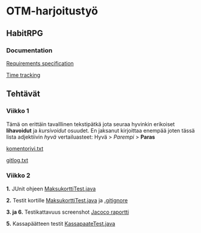 # OTM-harjoitustyö

## HabitRPG

### Documentation

[Requirements specification](https://github.com/stadibo/otm-harjoitustyo/blob/master/habitRPG/documentation/requirements-specification.md)

[Time tracking](https://github.com/stadibo/otm-harjoitustyo/blob/master/habitRPG/documentation/time-tracking.md)

## Tehtävät
### Viikko 1
Tämä on erittäin tavalllinen tekstipätkä jota seuraa hyvinkin erikoiset **lihavoidut** ja *kursivoidut* osuudet.
En jaksanut kirjoittaa enempää joten tässä lista adjektiivin *hyvä* vertailuasteet:
Hyvä > *Parempi* > **Paras**

[komentorivi.txt](https://github.com/stadibo/otm-harjoitustyo/blob/master/laskarit/viikko1/komentorivi.txt)

[gitlog.txt](https://github.com/stadibo/otm-harjoitustyo/blob/master/laskarit/viikko1/gitlog.txt)

### Viikko 2
**1.** JUnit ohjeen [MaksukorttiTest.java](https://github.com/stadibo/otm-harjoitustyo/blob/master/laskarit/viikko2/Maksukortti/src/test/java/MaksukorttiTest.java)

**2.** Testit kortille [MaksukorttiTest.java](https://github.com/stadibo/otm-harjoitustyo/blob/master/laskarit/viikko2/Unicafe/src/test/java/com/mycompany/unicafe/MaksukorttiTest.java) ja [.gitignore](https://github.com/stadibo/otm-harjoitustyo/blob/master/.gitignore)

**3. ja 6.** Testikattavuus screenshot [Jacoco raportti](https://github.com/stadibo/otm-harjoitustyo/blob/master/laskarit/viikko2/Testikattavuus_jacoco_screenshot.png)

**5.** Kassapäätteen testit [KassapaateTest.java](https://github.com/stadibo/otm-harjoitustyo/blob/master/laskarit/viikko2/Unicafe/src/test/java/com/mycompany/unicafe/KassapaateTest.java)
